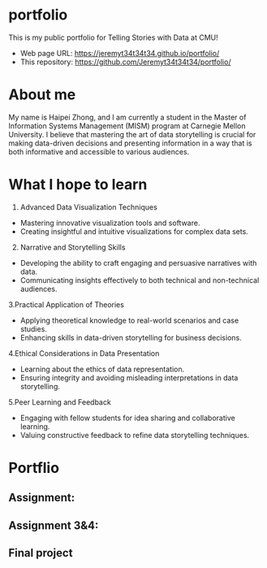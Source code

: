 # portfolio
This is my public portfolio for Telling Stories with Data at CMU!

- Web page URL: https://jeremyt34t34t34.github.io/portfolio/
- This repository: https://github.com/Jeremyt34t34t34/portfolio/

  
# About me
My name is Haipei Zhong, and I am currently a student in the Master of Information Systems Management (MISM) program at Carnegie Mellon University. I believe that mastering the art of data storytelling is crucial for making data-driven decisions and presenting information in a way that is both informative and accessible to various audiences.

# What I hope to learn
1. Advanced Data Visualization Techniques
- Mastering innovative visualization tools and software.
- Creating insightful and intuitive visualizations for complex data sets.

2. Narrative and Storytelling Skills
- Developing the ability to craft engaging and persuasive narratives with data.
- Communicating insights effectively to both technical and non-technical audiences.

3.Practical Application of Theories
- Applying theoretical knowledge to real-world scenarios and case studies.
- Enhancing skills in data-driven storytelling for business decisions.

4.Ethical Considerations in Data Presentation
- Learning about the ethics of data representation.
- Ensuring integrity and avoiding misleading interpretations in data storytelling.

5.Peer Learning and Feedback
- Engaging with fellow students for idea sharing and collaborative learning.
- Valuing constructive feedback to refine data storytelling techniques.


# Portflio

## Assignment:

## Assignment 3&4:

## Final project

